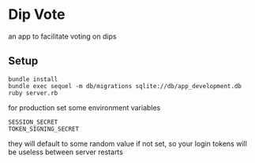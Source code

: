 # Dip Vote

an app to facilitate voting on dips

## Setup

    bundle install
    bundle exec sequel -m db/migrations sqlite://db/app_development.db
    ruby server.rb

for production set some environment variables

    SESSION_SECRET
    TOKEN_SIGNING_SECRET

they will default to some random value if not set, so your login tokens will be useless between server restarts
